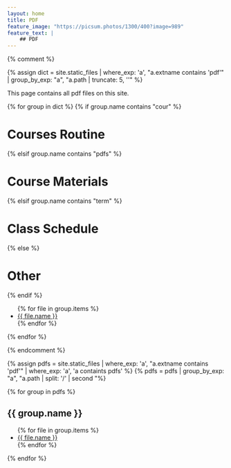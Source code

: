 ```yaml
---
layout: home
title: PDF
feature_image: "https://picsum.photos/1300/400?image=989"
feature_text: |
    ## PDF
---
```


{% comment %}

{% assign dict = site.static_files | where_exp: 'a', "a.extname contains 'pdf'" | group_by_exp: "a", "a.path | truncate: 5, ''" %}

This page contains all pdf files on this site.

{% for group in dict %}
{% if group.name contains "cour" %}
<h1>Courses Routine</h1>
{% elsif group.name contains "pdfs" %}
<h1>Course Materials</h1>
{% elsif group.name contains "term" %}
<h1>Class Schedule</h1>
{% else %}
<h1>Other</h1>
{% endif %}
<ul>
{% for file in group.items %}
<li><a href="{{ file.path }}">{{ file.name }}</a></li>
{% endfor %}
</ul>
{% endfor %}

{% endcomment %}



{% assign pdfs = site.static_files | where_exp: 'a', "a.extname contains 'pdf'" | where_exp: 'a', 'a containts pdfs' %}
{% pdfs = pdfs | group_by_exp: "a", "a.path | split: '/' | second "%}

{% for group in pdfs %}
<h2>{{ group.name }}</h2>
<ul>
{% for file in group.items %}
<li><a href="{{ file.path }}">{{ file.name }}</a></li>
{% endfor %}
</ul>

{% endfor %}
